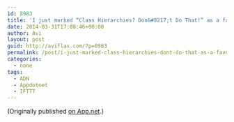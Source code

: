 ```yaml
---
id: 8983
title: 'I just marked “Class Hierarchies? Don&#8217;t Do That!” as a favorite in Readability. http://www.readability.com/articles/4xg8rpmc'
date: 2014-03-31T17:08:46+00:00
author: Avi
layout: post
guid: http://aviflax.com/?p=8983
permalink: /post/i-just-marked-class-hierarchies-dont-do-that-as-a-favorite-in-readability-httpwww-readability-comarticles4xg8rpmc/
categories:
  - none
tags:
  - ADN
  - Appdotnet
  - IFTTT
---
```

(Originally published [on App.net](http://alpha.app.net/aviflax/post/27221281).)
